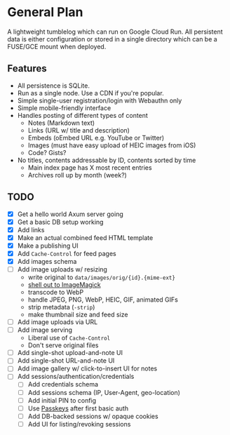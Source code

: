 # General Plan

A lightweight tumblelog which can run on Google Cloud Run. All persistent data is either
configuration or stored in a single directory which can be a FUSE/GCE mount when deployed.

## Features

* All persistence is SQLite.
* Run as a single node. Use a CDN if you're popular.
* Simple single-user registration/login with Webauthn only
* Simple mobile-friendly interface
* Handles posting of different types of content
  * Notes (Markdown text)
  * Links (URL w/ title and description)
  * Embeds (oEmbed URL e.g. YouTube or Twitter)
  * Images (must have easy upload of HEIC images from iOS)
  * Code? Gists?
* No titles, contents addressable by ID, contents sorted by time
  * Main index page has X most recent entries
  * Archives roll up by month (week?)

## TODO

* [x] Get a hello world Axum server going
* [x] Get a basic DB setup working
* [x] Add links
* [x] Make an actual combined feed HTML template
* [x] Make a publishing UI
* [x] Add `Cache-Control` for feed pages
* [x] Add images schema
* [ ] Add image uploads w/ resizing
  * write original to `data/images/orig/{id}.{mime-ext}`
  * [shell out to ImageMagick](https://docs.rs/tokio/latest/tokio/process/index.html)
  * transcode to WebP
  * handle JPEG, PNG, WebP, HEIC, GIF, animated GIFs
  * strip metadata (`-strip`)
  * make thumbnail size and feed size
* [ ] Add image uploads via URL
* [ ] Add image serving
  * Liberal use of `Cache-Control`
  * Don't serve original files
* [ ] Add single-shot upload-and-note UI
* [ ] Add single-shot URL-and-note UI
* [ ] Add image gallery w/ click-to-insert UI for notes
* [ ] Add sessions/authentication/credentials
  * [ ] Add credentials schema
  * [ ] Add sessions schema (IP, User-Agent, geo-location)
  * [ ] Add initial PIN to config
  * [ ] Use [Passkeys](https://www.imperialviolet.org/2022/09/22/passkeys.html) after first basic auth
  * [ ] Add DB-backed sessions w/ opaque cookies
  * [ ] Add UI for listing/revoking sessions
